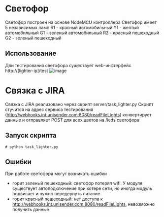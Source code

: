 # Светофор

Светофор построен на основе NodeMCU контроллера
Светофор имеет 5 независимых ламп
R1 - красный автомобильный
Y1 - желтый автомобильный
G1 - зеленый автомобильный
R2 - красный пешеходный
G2 - зеленый пешеходный

## Использование

Дли тестирования светофора существует web-инфтерфейс
http://[lighter-ip]/test
![image](http://joxi.ru/Q2KjWgZF4ynzvm)

# Связка с JIRA
Связка с JIRA реализовано через скрипт server/task_lighter.py
Скрипт стучится на адрес сервиса тестирования (http://webhooks.int.unisender.com:8080/readFileLights)
конвертирует данные и отправляет POST для всех цветов на /leds светофора

## Запуск скрипта
```# python task_lighter.py```

## Ошибки
При работе светофора могут возникать ошибки
- горит зеленый пешеходный: светофор потерял wifi.
У модуля существует автоподключение при котере сети,
но иногда модуль подвисает и нужно передернуть питание
- горит красный пешеходный: нет доступа к http://webhooks.int.unisender.com:8080/readFileLights, невозможно получить данные